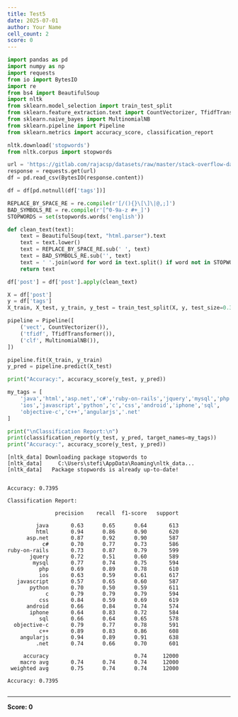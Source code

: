 ```yaml
---
title: Test5
date: 2025-07-01
author: Your Name
cell_count: 2
score: 0
---
```


```python
import pandas as pd
import numpy as np
import requests
from io import BytesIO
import re
from bs4 import BeautifulSoup
import nltk
from sklearn.model_selection import train_test_split
from sklearn.feature_extraction.text import CountVectorizer, TfidfTransformer
from sklearn.naive_bayes import MultinomialNB
from sklearn.pipeline import Pipeline
from sklearn.metrics import accuracy_score, classification_report

nltk.download('stopwords')
from nltk.corpus import stopwords

url = 'https://gitlab.com/rajacsp/datasets/raw/master/stack-overflow-data.csv'
response = requests.get(url)
df = pd.read_csv(BytesIO(response.content))

df = df[pd.notnull(df['tags'])]

REPLACE_BY_SPACE_RE = re.compile(r'[/(){}\[\]\|@,;]')
BAD_SYMBOLS_RE = re.compile(r'[^0-9a-z #+_]')
STOPWORDS = set(stopwords.words('english'))

def clean_text(text):
    text = BeautifulSoup(text, "html.parser").text
    text = text.lower()
    text = REPLACE_BY_SPACE_RE.sub(' ', text)
    text = BAD_SYMBOLS_RE.sub('', text)
    text = ' '.join(word for word in text.split() if word not in STOPWORDS)
    return text

df['post'] = df['post'].apply(clean_text)

X = df['post']
y = df['tags']
X_train, X_test, y_train, y_test = train_test_split(X, y, test_size=0.3, random_state=42)

pipeline = Pipeline([
    ('vect', CountVectorizer()),
    ('tfidf', TfidfTransformer()),
    ('clf', MultinomialNB()),
])

pipeline.fit(X_train, y_train)
y_pred = pipeline.predict(X_test)

print("Accuracy:", accuracy_score(y_test, y_pred))

my_tags = [
    'java','html','asp.net','c#','ruby-on-rails','jquery','mysql','php',
    'ios','javascript','python','c','css','android','iphone','sql',
    'objective-c','c++','angularjs','.net'
]

print("\nClassification Report:\n")
print(classification_report(y_test, y_pred, target_names=my_tags))
print("Accuracy:", accuracy_score(y_test, y_pred))

```

    [nltk_data] Downloading package stopwords to
    [nltk_data]     C:\Users\stefi\AppData\Roaming\nltk_data...
    [nltk_data]   Package stopwords is already up-to-date!
    

    Accuracy: 0.7395
    
    Classification Report:
    
                   precision    recall  f1-score   support
    
             java       0.63      0.65      0.64       613
             html       0.94      0.86      0.90       620
          asp.net       0.87      0.92      0.90       587
               c#       0.70      0.77      0.73       586
    ruby-on-rails       0.73      0.87      0.79       599
           jquery       0.72      0.51      0.60       589
            mysql       0.77      0.74      0.75       594
              php       0.69      0.89      0.78       610
              ios       0.63      0.59      0.61       617
       javascript       0.57      0.65      0.60       587
           python       0.70      0.50      0.59       611
                c       0.79      0.79      0.79       594
              css       0.84      0.59      0.69       619
          android       0.66      0.84      0.74       574
           iphone       0.64      0.83      0.72       584
              sql       0.66      0.64      0.65       578
      objective-c       0.79      0.77      0.78       591
              c++       0.89      0.83      0.86       608
        angularjs       0.94      0.89      0.91       638
             .net       0.74      0.66      0.70       601
    
         accuracy                           0.74     12000
        macro avg       0.74      0.74      0.74     12000
     weighted avg       0.75      0.74      0.74     12000
    
    Accuracy: 0.7395
    


```python

```


---
**Score: 0**